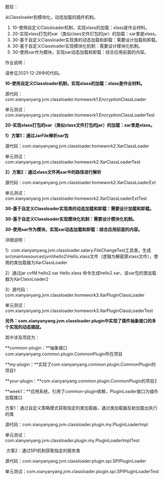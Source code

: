 题目：

从Classloader到模块化，动态加载的插件机制。

1. 10-使用自定义Classloader机制，实现xlass的加载：xlass是作业材料。
2. 20-实现xlass打包的xar（类似class文件打包的jar）的加载：xar里是xlass。
3. 30-基于自定义Classloader实现类的动态加载和卸载：需要设计加载和卸载。
4. 30-基于自定义Classloader实现模块化机制：需要设计模块化机制。
5. 30-使用xar作为模块，实现xar动态加载和卸载：综合应用前面的内容。



作业说明：

请参见2021-12-28中的代码。



**10-使用自定义Classloader机制，实现xlass的加载：xlass是作业材料。**

源代码： com.xianyanyang.jvm.classloader.homework1.EncryptionClassLoader

单元测试：com.xianyanyang.jvm.classloader.homework1.EncryptionClassLoaderTest



**20-实现xlass打包的xar（类似class文件打包的jar）的加载：xar里是xlass。**

**1）方案1：通过JarFile解析xar包**

源代码：com.xianyanyang.jvm.classloader.homework2.XarClassLoader

单元测试：com.xianyanyang.jvm.classloader.homework2.XarClassLoaderTest

**2）方案2：通过xlass文件再xar中的路径进行解析**

源代码：com.xianyanyang.jvm.classloader.homework2.XarClassLoaderExt

单元测试：com.xianyanyang.jvm.classloader.homework2.XarClassLoaderExtTest



**30-基于自定义Classloader实现类的动态加载和卸载：需要设计加载和卸载。**

**30-基于自定义Classloader实现模块化机制：需要设计模块化机制。**

**30-使用xar作为模块，实现xar动态加载和卸载：综合应用前面的内容。**

详细说明：

1）com.xianyanyang.jvm.classloader.salary.FileChangeTest工具类，生成src\\main\\resources\\jvm\\hello2\\Hello.xlass文件（逻辑为解密原xlass文件），使用的类加载器为XarClassLoader

2）通过jar cvfM hello2.xar Hello.xlass 命令生成hello2.xar，该xar包的类加载器为XarClassLoader2

3）源代码：com.xianyanyang.jvm.classloader.homework3.XarPluginClassLoader

​	 单元测试：com.xianyanyang.jvm.classloader.homework3.XarPluginClassLoaderTest



**另外：com.xianyanyang.jvm.classloader.plugin中实现了插件抽象接口的多个实现的动态插拔。**

其中涉及项目为：

**common-plugin：**抽象接口com.xianyanyang.common.plugin.CommonPlugin所在项目

**my-plugin：**实现了com.xianyanyang.common.plugin.CommonPlugin的项目1

**your-plugin：**com.xianyanyang.common.plugin.CommonPlugin的项目2

**week1：**应用系统，引用了common-plugin依赖，PluginLoader接口为插件加载接口

​	方案1：通过自定义策略模式获取指定的类加载器，通过类加载器反射加载出执行的类

​			     源代码：com.xianyanyang.jvm.classloader.plugin.my.PluginLoaderImpl 

​				单元测试：com.xianyanyang.jvm.classloader.plugin.my.PluginLoaderImplTest

​	方案2：通过SPI机制获取指定的服务类

​				源代码：com.xianyanyang.jvm.classloader.plugin.spi.SPIPluginLoader

​				单元测试：com.xianyanyang.jvm.classloader.plugin.spi.SPIPluginLoaderTest



